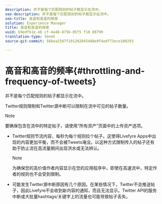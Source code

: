 ```yaml
---
description: 并不是每个匹配规则的帖子都显示在流中。
seo-description: 并不是每个匹配规则的帖子都显示在流中。
seo-title: 高音和高音的频率
solution: Experience Manager
title: 高音和高音的频率
uuid: b9edfb1e-e6 cf-4a48-8756-05f5 f18 d8799
translation-type: tm+mt
source-git-commit: 566ea2587f101202045488e9f4edf73ece100293

---
```



# 高音和高音的频率{#throttling-and-frequency-of-tweets}

并不是每个匹配规则的帖子都显示在流中。

Twitter规则限制和Twitter源中断可以限制在流中可见的帖子数量。

>[!NOTE]
>
>要确保包含在流中的特定帖子，请使用“所有资产”页面中的上传资产选项。

* Twitter规则节流内容，每秒为每个规则拉个帖子。这使得Livefyre Apps中出现的内容更加平衡，而不会被Tweets淹没。以这种方式限制传入的帖子还有助于防止流在高流量期间出现洪水或无法辨认。

   >[!NOTE]
   >
   >为确保您的高价值作者内容显示在您的应用程序中，即使在高速流中，特定作者的规则也不会受到限制。

* 可能发生Twitter源中断原因有几个原因。在某些情况下，Twitter不会推送帖子，因此Livefyre不会收到新内容的通知，而且无法显示。Twitter API的服务中断或大批量hashtags/关键字上的流量也可能导致帖子丢失。

